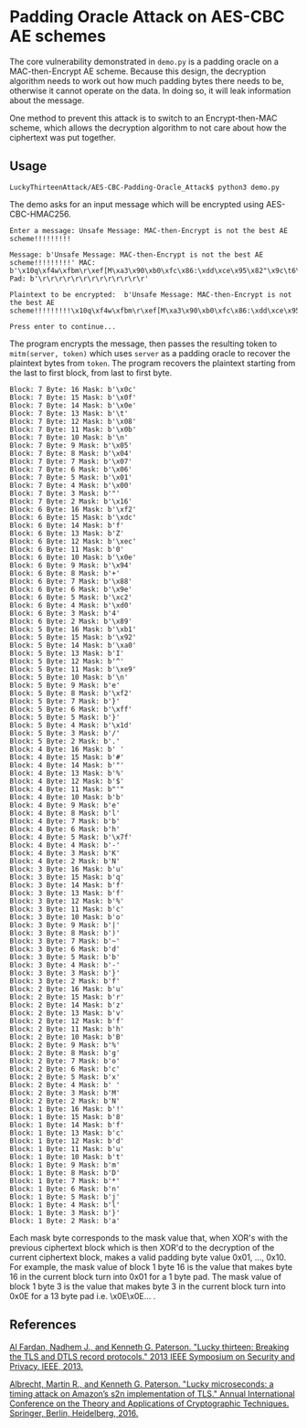 # Padding Oracle Attack on AES-CBC AE schemes
The core vulnerability demonstrated in `demo.py` is a padding oracle on a MAC-then-Encrypt AE scheme. Because this design, the decryption algorithm needs to work out how much padding bytes there needs to be, otherwise it cannot operate on the data. In doing so, it will leak information about the message.

One method to prevent this attack is to switch to an Encrypt-then-MAC scheme, which allows the decryption algorithm to not care about how the ciphertext was put together.

## Usage
```
LuckyThirteenAttack/AES-CBC-Padding-Oracle_Attack$ python3 demo.py
```
The demo asks for an input message which will be encrypted using AES-CBC-HMAC256.
```
Enter a message: Unsafe Message: MAC-then-Encrypt is not the best AE scheme!!!!!!!!!

Message: b'Unsafe Message: MAC-then-Encrypt is not the best AE scheme!!!!!!!!!' MAC: b'\x10q\xf4w\xfbm\r\xef[M\xa3\x90\xb0\xfc\x86:\xdd\xce\x95\x82"\x9c\t6\xe9^e\xde\xf3\x95\x19,' Pad: b'\r\r\r\r\r\r\r\r\r\r\r\r\r'

Plaintext to be encrypted:  b'Unsafe Message: MAC-then-Encrypt is not the best AE scheme!!!!!!!!!\x10q\xf4w\xfbm\r\xef[M\xa3\x90\xb0\xfc\x86:\xdd\xce\x95\x82"\x9c\t6\xe9^e\xde\xf3\x95\x19,\r\r\r\r\r\r\r\r\r\r\r\r\r'

Press enter to continue...
```
The program encrypts the message, then passes the resulting token to `mitm(server, token)` which uses `server` as a padding oracle to recover the plaintext bytes from `token`. The program recovers the plaintext starting from the last to first block, from last to first byte.
```
Block: 7 Byte: 16 Mask: b'\x0c'
Block: 7 Byte: 15 Mask: b'\x0f'
Block: 7 Byte: 14 Mask: b'\x0e'
Block: 7 Byte: 13 Mask: b'\t'
Block: 7 Byte: 12 Mask: b'\x08'
Block: 7 Byte: 11 Mask: b'\x0b'
Block: 7 Byte: 10 Mask: b'\n'
Block: 7 Byte: 9 Mask: b'\x05'
Block: 7 Byte: 8 Mask: b'\x04'
Block: 7 Byte: 7 Mask: b'\x07'
Block: 7 Byte: 6 Mask: b'\x06'
Block: 7 Byte: 5 Mask: b'\x01'
Block: 7 Byte: 4 Mask: b'\x00'
Block: 7 Byte: 3 Mask: b'"'
Block: 7 Byte: 2 Mask: b'\x16'
Block: 6 Byte: 16 Mask: b'\xf2'
Block: 6 Byte: 15 Mask: b'\xdc'
Block: 6 Byte: 14 Mask: b'f'
Block: 6 Byte: 13 Mask: b'Z'
Block: 6 Byte: 12 Mask: b'\xec'
Block: 6 Byte: 11 Mask: b'0'
Block: 6 Byte: 10 Mask: b'\x0e'
Block: 6 Byte: 9 Mask: b'\x94'
Block: 6 Byte: 8 Mask: b'+'
Block: 6 Byte: 7 Mask: b'\x88'
Block: 6 Byte: 6 Mask: b'\x9e'
Block: 6 Byte: 5 Mask: b'\xc2'
Block: 6 Byte: 4 Mask: b'\xd0'
Block: 6 Byte: 3 Mask: b'4'
Block: 6 Byte: 2 Mask: b'\x89'
Block: 5 Byte: 16 Mask: b'\xb1'
Block: 5 Byte: 15 Mask: b'\x92'
Block: 5 Byte: 14 Mask: b'\xa0'
Block: 5 Byte: 13 Mask: b'I'
Block: 5 Byte: 12 Mask: b'^'
Block: 5 Byte: 11 Mask: b'\xe9'
Block: 5 Byte: 10 Mask: b'\n'
Block: 5 Byte: 9 Mask: b'e'
Block: 5 Byte: 8 Mask: b'\xf2'
Block: 5 Byte: 7 Mask: b'}'
Block: 5 Byte: 6 Mask: b'\xff'
Block: 5 Byte: 5 Mask: b'}'
Block: 5 Byte: 4 Mask: b'\x1d'
Block: 5 Byte: 3 Mask: b'/'
Block: 5 Byte: 2 Mask: b'.'
Block: 4 Byte: 16 Mask: b' '
Block: 4 Byte: 15 Mask: b'#'
Block: 4 Byte: 14 Mask: b'"'
Block: 4 Byte: 13 Mask: b'%'
Block: 4 Byte: 12 Mask: b'$'
Block: 4 Byte: 11 Mask: b"'"
Block: 4 Byte: 10 Mask: b'b'
Block: 4 Byte: 9 Mask: b'e'
Block: 4 Byte: 8 Mask: b'l'
Block: 4 Byte: 7 Mask: b'b'
Block: 4 Byte: 6 Mask: b'h'
Block: 4 Byte: 5 Mask: b'\x7f'
Block: 4 Byte: 4 Mask: b'-'
Block: 4 Byte: 3 Mask: b'K'
Block: 4 Byte: 2 Mask: b'N'
Block: 3 Byte: 16 Mask: b'u'
Block: 3 Byte: 15 Mask: b'q'
Block: 3 Byte: 14 Mask: b'f'
Block: 3 Byte: 13 Mask: b'f'
Block: 3 Byte: 12 Mask: b'%'
Block: 3 Byte: 11 Mask: b'c'
Block: 3 Byte: 10 Mask: b'o'
Block: 3 Byte: 9 Mask: b'|'
Block: 3 Byte: 8 Mask: b')'
Block: 3 Byte: 7 Mask: b'~'
Block: 3 Byte: 6 Mask: b'd'
Block: 3 Byte: 5 Mask: b'b'
Block: 3 Byte: 4 Mask: b'-'
Block: 3 Byte: 3 Mask: b'}'
Block: 3 Byte: 2 Mask: b'f'
Block: 2 Byte: 16 Mask: b'u'
Block: 2 Byte: 15 Mask: b'r'
Block: 2 Byte: 14 Mask: b'z'
Block: 2 Byte: 13 Mask: b'v'
Block: 2 Byte: 12 Mask: b'f'
Block: 2 Byte: 11 Mask: b'h'
Block: 2 Byte: 10 Mask: b'B'
Block: 2 Byte: 9 Mask: b'%'
Block: 2 Byte: 8 Mask: b'g'
Block: 2 Byte: 7 Mask: b'o'
Block: 2 Byte: 6 Mask: b'c'
Block: 2 Byte: 5 Mask: b'x'
Block: 2 Byte: 4 Mask: b' '
Block: 2 Byte: 3 Mask: b'M'
Block: 2 Byte: 2 Mask: b'N'
Block: 1 Byte: 16 Mask: b'!'
Block: 1 Byte: 15 Mask: b'8'
Block: 1 Byte: 14 Mask: b'f'
Block: 1 Byte: 13 Mask: b'c'
Block: 1 Byte: 12 Mask: b'd'
Block: 1 Byte: 11 Mask: b'u'
Block: 1 Byte: 10 Mask: b't'
Block: 1 Byte: 9 Mask: b'm'
Block: 1 Byte: 8 Mask: b'D'
Block: 1 Byte: 7 Mask: b'*'
Block: 1 Byte: 6 Mask: b'n'
Block: 1 Byte: 5 Mask: b'j'
Block: 1 Byte: 4 Mask: b'l'
Block: 1 Byte: 3 Mask: b'}'
Block: 1 Byte: 2 Mask: b'a'
```

Each mask byte corresponds to the mask value that, when XOR's with the previous ciphertext block which is then XOR'd to the decryption of the current ciphertext block, makes a valid padding byte value 0x01, ..., 0x10. For example, the mask value of block 1 byte 16 is the value that makes byte 16 in the current block turn into 0x01 for a 1 byte pad. The mask value of block 1 byte 3 is the value that makes byte 3 in the current block turn into 0x0E for a 13 byte pad i.e. \x0E\x0E... .
## References
[Al Fardan, Nadhem J., and Kenneth G. Paterson. "Lucky thirteen: Breaking the TLS and DTLS record protocols." 2013 IEEE Symposium on Security and Privacy. IEEE, 2013.](http://www.isg.rhul.ac.uk/tls/TLStiming.pdf)

[Albrecht, Martin R., and Kenneth G. Paterson. "Lucky microseconds: a timing attack on Amazon’s s2n implementation of TLS." Annual International Conference on the Theory and Applications of Cryptographic Techniques. Springer, Berlin, Heidelberg, 2016.](https://eprint.iacr.org/2015/1129.pdf)
